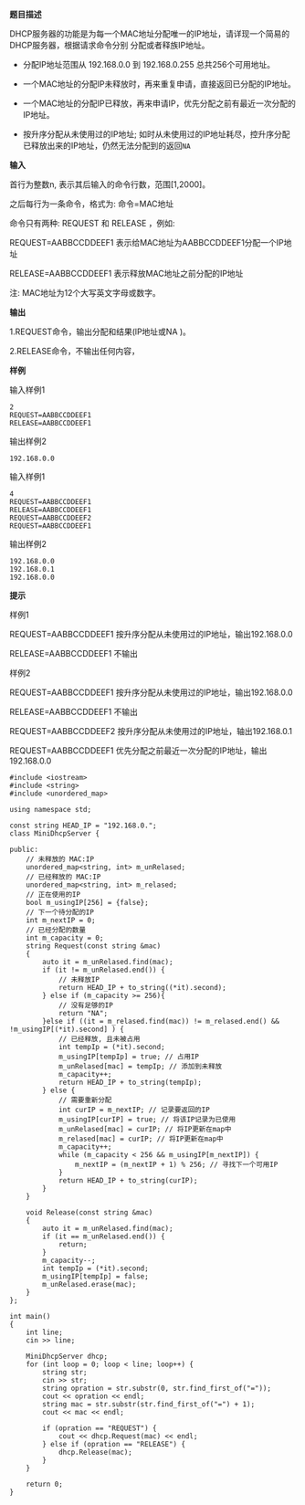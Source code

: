 **题目描述**

DHCP服务器的功能是为每一个MAC地址分配唯一的IP地址，请详现一个简易的DHCP服务器，根据请求命令分别
分配或者释族IP地址。


- 分配IP地址范围从 192.168.0.0 到 192.168.0.255 总共256个可用地址。


- 一个MAC地址的分配IP未释放时，再来重复申请，直接返回已分配的IP地址。


- 一个MAC地址的分配IP已释放，再来申请IP，优先分配之前有最近一次分配的IP地址。



- 按升序分配从未使用过的IP地址; 如时从未使用过的IP地址耗尽，控升序分配已释放出来的IP地址，仍然无法分配到的返回`NA`


**输入**

首行为整数n, 表示其后输入的命令行数，范围[1,2000]。

之后每行为一条命令，格式为: 命令=MAC地址

命令只有两种: REQUEST 和 RELEASE ，例如:

REQUEST=AABBCCDDEEF1 表示给MAC地址为AABBCCDDEEF1分配一个IP地址

RELEASE=AABBCCDDEEF1 表示释放MAC地址之前分配的IP地址

注: MAC地址为12个大写英文字母或数字。

**输出**

1.REQUEST命令，输出分配和结果(lP地址或NA )。

2.RELEASE命令，不输出任何内容，


**样例**

输入样例1

	2
	REQUEST=AABBCCDDEEF1
	RELEASE=AABBCCDDEEF1

输出样例2

	192.168.0.0

输入样例1

	4
	REQUEST=AABBCCDDEEF1
	RELEASE=AABBCCDDEEF1
	REQUEST=AABBCCDDEEF2
	REQUEST=AABBCCDDEEF1

输出样例2

	192.168.0.0
	192.168.0.1
	192.168.0.0

**提示**

样例1

REQUEST=AABBCCDDEEF1 按升序分配从未使用过的IP地址，输出192.168.0.0

RELEASE=AABBCCDDEEF1 不输出

样例2

REQUEST=AABBCCDDEEF1 按升序分配从未使用过的IP地址，输出192.168.0.0

RELEASE=AABBCCDDEEF1 不输出

REQUEST=AABBCCDDEEF2 按升序分配从未使用过的IP地址，轴出192.168.0.1

REQUEST=AABBCCDDEEF1 优先分配之前最近一次分配的IP地址，输出192.168.0.0

	#include <iostream>
	#include <string>
	#include <unordered_map>
	
	using namespace std;
	
	const string HEAD_IP = "192.168.0.";
	class MiniDhcpServer {
	
	public:
	    // 未释放的 MAC:IP
	    unordered_map<string, int> m_unRelased;
	    // 已经释放的 MAC:IP
	    unordered_map<string, int> m_relased;
	    // 正在使用的IP
	    bool m_usingIP[256] = {false};
	    // 下一个待分配的IP
	    int m_nextIP = 0;
	    // 已经分配的数量
	    int m_capacity = 0;
	    string Request(const string &mac)
	    {
	        auto it = m_unRelased.find(mac);
	        if (it != m_unRelased.end()) {
	            // 未释放IP
	            return HEAD_IP + to_string((*it).second);
	        } else if (m_capacity >= 256){
	            // 没有足够的IP
	            return "NA";
	        }else if ((it = m_relased.find(mac)) != m_relased.end() && !m_usingIP[(*it).second] ) {
	            // 已经释放, 且未被占用
	            int tempIp = (*it).second;
	            m_usingIP[tempIp] = true; // 占用IP
	            m_unRelased[mac] = tempIp; // 添加到未释放
	            m_capacity++;
	            return HEAD_IP + to_string(tempIp);
	        } else {
	            // 需要重新分配
	            int curIP = m_nextIP; // 记录要返回的IP
	            m_usingIP[curIP] = true; // 将该IP记录为已使用
	            m_unRelased[mac] = curIP; // 将IP更新在map中
	            m_relased[mac] = curIP; // 将IP更新在map中
	            m_capacity++;
	            while (m_capacity < 256 && m_usingIP[m_nextIP]) {
	                m_nextIP = (m_nextIP + 1) % 256; // 寻找下一个可用IP
	            }
	            return HEAD_IP + to_string(curIP);
	        }
	    }
	
	    void Release(const string &mac)
	    {
	        auto it = m_unRelased.find(mac);
	        if (it == m_unRelased.end()) {
	            return;
	        }
	        m_capacity--;
	        int tempIp = (*it).second;
	        m_usingIP[tempIp] = false;
	        m_unRelased.erase(mac);
	    }
	};
	
	int main()
	{
	    int line;
	    cin >> line;
	
	    MiniDhcpServer dhcp;
	    for (int loop = 0; loop < line; loop++) {
	        string str;
	        cin >> str;
	        string opration = str.substr(0, str.find_first_of("="));
	        cout << opration << endl;
	        string mac = str.substr(str.find_first_of("=") + 1);
	        cout << mac << endl;
	
	        if (opration == "REQUEST") {
	            cout << dhcp.Request(mac) << endl;
	        } else if (opration == "RELEASE") {
	            dhcp.Release(mac);
	        }
	    }
	   
	    return 0;
	}
